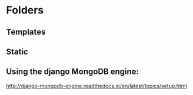# Folders

## Templates

## Static

## Using the django MongoDB engine:

http://django-mongodb-engine.readthedocs.io/en/latest/topics/setup.html